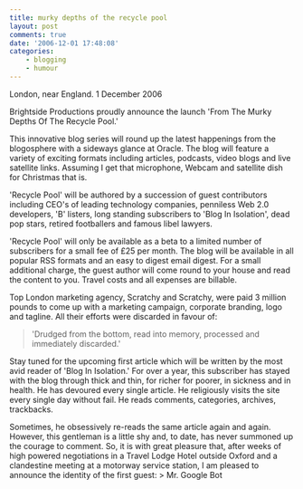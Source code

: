 ```yaml
---
title: murky depths of the recycle pool
layout: post
comments: true
date: '2006-12-01 17:48:08'
categories:
    - blogging
    - humour
---
```

London, near England. 1 December 2006

Brightside Productions proudly announce the launch 'From The Murky
Depths Of The Recycle Pool.'

This innovative blog series will round up the latest happenings from
the blogosphere with a sideways glance at Oracle. The blog will
feature a variety of exciting formats including articles, podcasts,
video blogs and live satellite links. Assuming I get that microphone,
Webcam and satellite dish for Christmas that is.

'Recycle Pool' will be authored by a succession of guest contributors
including CEO's of leading technology companies, penniless Web 2.0
developers, 'B' listers, long standing subscribers to 'Blog In
Isolation', dead pop stars, retired footballers and famous libel
lawyers.

'Recycle Pool' will only be available as a beta to a limited number of
subscribers for a small fee of &pound;25 per month. The blog will be
available in all popular RSS formats and an easy to digest email
digest. For a small additional charge, the guest author will come
round to your house and read the content to you. Travel costs and all
expenses are billable.

Top London marketing agency, Scratchy and Scratchy, were paid 3
million pounds to come up with a marketing campaign, corporate
branding, logo and tagline. All their efforts were discarded in favour
of: 

> 'Drudged from the bottom, read into memory, processed and 
> immediately discarded.'

Stay tuned for the upcoming first article which will be written by the
most avid reader of 'Blog In Isolation.' For over a year, this
subscriber has stayed with the blog through thick and thin, for richer
for poorer, in sickness and in health. He has devoured every single
article. He religiously visits the site every single day without fail.
He reads comments, categories, archives, trackbacks.

Sometimes, he obsessively re-reads the same article again and again.
However, this gentleman is a little shy and, to date, has never
summoned up the courage to comment. So, it is with great pleasure
that, after weeks of high powered negotiations in a Travel Lodge Hotel
outside Oxford and a clandestine meeting at a motorway service
station, I am pleased to announce the identity of the first guest: >
Mr. Google Bot
